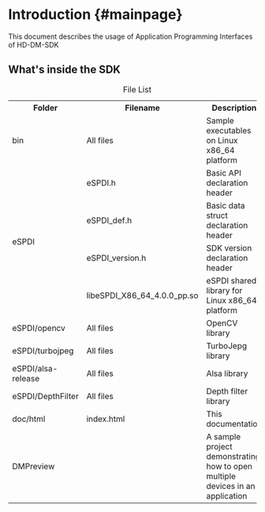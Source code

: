 Introduction                        {#mainpage}
============

This document describes the usage of Application Programming Interfaces of HD-DM-SDK

What's inside the SDK
------------
<table>
<caption id="multi_row">File List</caption>
<tr><th>Folder           <th>Filename          <th>Description
<tr><td>bin              <td>All files<td>Sample executables on Linux x86_64 platform
<tr><td rowspan="4">eSPDI<td>eSPDI.h           <td> Basic API declaration header
<tr>                     <td>eSPDI_def.h       <td> Basic data struct declaration header
<tr>                     <td>eSPDI_version.h   <td> SDK version declaration header
<tr>                     <td>libeSPDI_X86_64_4.0.0_pp.so <td> eSPDI shared library for Linux x86_64 platform
<tr><td>eSPDI/opencv     <td>All files         <td> OpenCV library
<tr><td>eSPDI/turbojpeg  <td>All files         <td> TurboJepg library
<tr><td>eSPDI/alsa-release <td>All files       <td> Alsa library
<tr><td>eSPDI/DepthFilter <td>All files        <td> Depth filter library
<tr><td >doc/html        <td>index.html <td>This documentation
<tr><td  colspan="2">DMPreview <td >A sample project demonstrating how to open multiple devices in an application
</table>

